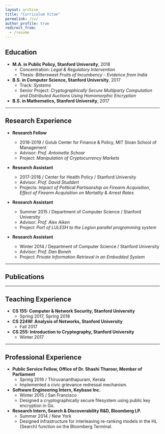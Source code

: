 ```yaml
---
layout: archive
title: "Curriculum Vitae"
permalink: /cv/
author_profile: true
redirect_from:
  - /resume
---
```


Education
---------

* **M.A. in Public Policy, Stanford University**, 2018  
	* Concentration: _Legal & Regulatory Intervention_  
	* Thesis: _Bittersweet Fruits of Incumbency - Evidence from India_  
* **B.S. in Computer Science, Stanford University**, 2017  
	* Track: _Systems_  
	* Senior Project: _Cryptographically Secure Multiparty Computation and Distributed Auctions Using Homomorphic Encryption_  
* **B.S. in Mathematics, Stanford University**, 2017  

- - -

Research Experience
-------------------

* **Research Fellow**  
	* 2018-2019 / Golub Center for Finance & Policy, MIT Sloan School of Management  
	* Advisor: _Prof. Antoinette Schoar_  
	* Project: _Manipulation of Cryptocurrency Markets_  
	
* **Research Assistant**  
	* 2017-2018 / Center for Health Policy / Stanford University  
	* Advisor: _Prof. David Studdert_  
	* Projects: _Impact of Political Partisanship on Firearm Acquisition_, _Effect of Firearm Acquisition on Mortality & Arrest Rates_  
	
* **Research Assistant**  
	* Summer 2015 / Department of Computer Science / Stanford University  
	* Advisor: _Prof. Alex Aiken_  
	* Project: _Port of LULESH to the Legion parallel programming system_  

* **Research Assistant**  
	* Winter 2014 / Department of Computer Science / Stanford University  
	* Advisor: _Prof. Dan Boneh_  
	* Project: _Private Information Retrieval in an Embedded System_  

- - -

Publications
------------



- - -

Teaching Experience
-------------------

* **CS 155: Computer & Network Security, Stanford University**
	* Spring 2017, Spring 2018  
* **CS 224W: Analysis of Networks, Stanford University**
	* Fall 2017  
* **CS 255: Introduction to Cryptography, Stanford University**
	* Winter 2017  

- - -

Professional Experience
-----------------------

* **Public Service Fellow, Office of Dr. Shashi Tharoor, Member of Parliament**  
	* Spring 2016 / Thiruvananthapuram, Kerala  
	* Implemented a civic grievance redressal mechanism.  
* **Software Engineering Intern, Keybase Inc.**  
	* Winter 2015 / San Francisco  
	* Designed a cryptographically secure filesystem using public key encryption in Go.  
* **Research Intern, Search & Discoverability R&D, Bloomberg LP.**  
	* Summer 2014 / New York  
	* Designed infrastructure for interleaving re-ranking models in the HL (Search) function on the Bloomberg Terminal.  
